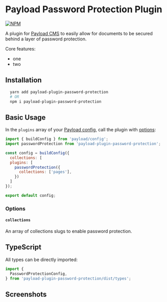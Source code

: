 # Payload Password Protection Plugin

[![NPM](https://img.shields.io/npm/v/payload-plugin-password-protection)](https://www.npmjs.com/package/payload-plugin-password-protection)

A plugin for [Payload CMS](https://github.com/payloadcms/payload) to easily allow for documents to be secured behind a layer of password protection.

Core features:
  - one
  - two

## Installation

```bash
  yarn add payload-plugin-password-protection
  # OR
  npm i payload-plugin-password-protection
```

## Basic Usage

In the `plugins` array of your [Payload config](https://payloadcms.com/docs/configuration/overview), call the plugin with [options](#options):

```js
import { buildConfig } from 'payload/config';
import passwordProtection from 'payload-plugin-password-protection';

const config = buildConfig({
  collections: [
  plugins: [
    passwordProtection({
      collections: ['pages'],
    })
  ]
});

export default config;
```

### Options

#### `collections`

  An array of collections slugs to enable password protection.

## TypeScript

All types can be directly imported:
```js
import {
  PasswordProtectionConfig,
} from 'payload-plugin-password-protection/dist/types';
```

## Screenshots

<!-- ![screenshot 1](https://github.com/trouble/payload-plugin-password-protection/blob/main/images/screenshot-1.jpg?raw=true) -->
